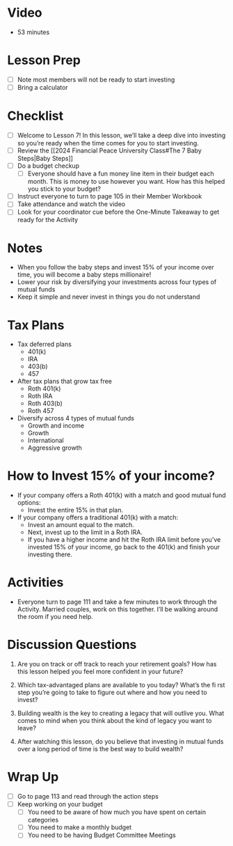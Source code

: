 # Video
- 53 minutes

# Lesson Prep
- [ ] Note most members will not be ready to start investing
- [ ] Bring a calculator

# Checklist
- [ ] Welcome to Lesson 7! In this lesson, we’ll take a deep dive into investing so you’re ready when the time comes for you to start investing. 
- [ ] Review the [[2024 Financial Peace University Class#The 7 Baby Steps|Baby Steps]]
- [ ] Do a budget checkup
	- [ ] Everyone should have a fun money line item in their budget each month. This is money to use however you want. How has this helped you stick to your budget?
- [ ] Instruct everyone to turn to page 105 in their Member Workbook
- [ ] Take attendance and watch the video
- [ ] Look for your coordinator cue before the One-Minute Takeaway to get ready for the Activity

# Notes
- When you follow the baby steps and invest 15% of your income over time, you will become a baby steps millionaire!
- Lower your risk by diversifying your investments across four types of mutual funds
- Keep it simple and never invest in things you do not understand

# Tax Plans
- Tax deferred plans
	- 401(k)
	- IRA
	- 403(b)
	- 457
- After tax plans that grow tax free
	- Roth 401(k)
	- Roth IRA
	- Roth 403(b)
	- Roth 457
- Diversify across 4 types of mutual funds
	- Growth and income
	- Growth
	- International
	- Aggressive growth

# How to Invest 15% of your income?
- If your company offers a Roth 401(k) with a match and good mutual fund options:
	- Invest the entire 15% in that plan.
- If your company offers a traditional 401(k) with a match:
	- Invest an amount equal to the match.
	- Next, invest up to the limit in a Roth IRA.
	- If you have a higher income and hit the Roth IRA limit before you’ve invested 15% of your income, go back to the 401(k) and finish your investing there.

# Activities
- Everyone turn to page 111 and take a few minutes to work through the Activity. Married couples, work on this together. I’ll be walking around the room if you need help.

# Discussion Questions
1. Are you on track or off track to reach your retirement goals? How has this lesson helped you feel more confident in your future?

2. Which tax-advantaged plans are available to you today? What’s the fi rst step you’re going to take to figure out where and how you need to invest?

3. Building wealth is the key to creating a legacy that will outlive you. What comes to mind when you think about the kind of legacy you want to leave?

4. After watching this lesson, do you believe that investing in mutual funds over a long period of time is the best way to build wealth?

# Wrap Up
- [ ] Go to page 113 and read through the action steps
- [ ] Keep working on your budget
	- [ ] You need to be aware of how much you have spent on certain categories
	- [ ] You need to make a monthly budget
	- [ ] You need to be having Budget Committee Meetings 